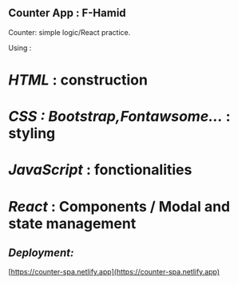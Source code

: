 ## Counter App : F-Hamid

Counter: simple logic/React practice.

Using :

# _HTML_ : construction

# _CSS : Bootstrap,Fontawsome..._ : styling

# _JavaScript_ : fonctionalities

# _React_ : Components / Modal and state management

## _Deployment:_

[https://counter-spa.netlify.app](https://counter-spa.netlify.app)
